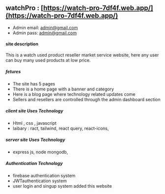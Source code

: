 ## watchPro :  [https://watch-pro-7df4f.web.app/](https://watch-pro-7df4f.web.app/)
* Admin email: admin@gmail.com
* Admin pass: admin@gmail.com

#### site description
This is a watch used product reseller market service website, here any user can buy many used products at low price.

##### fetures
* The site has 5 pages
* There is a home page with a banner and category
* Here is a blog page where technology related updates come
* Sellers and resellers are controlled through the admin dashboard section

##### client site  Uses Technology
*  Html , css , javascript 
*  laibary : ract, tailwind, react query, react-icons, 
##### server site  Uses Technology
* express js, node mongodb, 
##### Authentication Technology
* firebase authentication system
* JWTauthentication system
* user login and singup system added this website